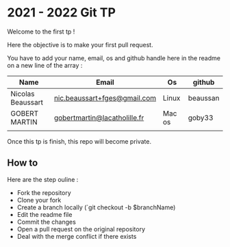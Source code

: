 # 2021 - 2022 Git TP

Welcome to the first tp !

Here the objective is to make your first pull request.

You have to add your name, email, os and github handle here in the readme on a new line of the array :

| Name              | Email                        | Os    | github   |
| ----------------- | ---------------------------- | ----- | -------- |
| Nicolas Beaussart | nic.beaussart+fges@gmail.com | Linux | beaussan |
| GOBERT MARTIN     | gobertmartin@lacatholille.fr| Mac os | goby33   |
|                   |                              |       |          |

Once this tp is finish, this repo will become private.

## How to

Here are the step ouline :

- Fork the repository
- Clone your fork
- Create a branch locally (`git checkout -b $branchName)
- Edit the readme file
- Commit the changes
- Open a pull request on the original repository
- Deal with the merge conflict if there exists
